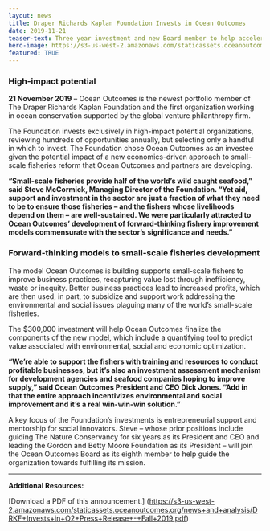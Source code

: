 ```yaml
---
layout: news
title: Draper Richards Kaplan Foundation Invests in Ocean Outcomes
date: 2019-11-21
teaser-text: Three year investment and new Board member to help accelerate solutions for small-scale fishing.
hero-image: https://s3-us-west-2.amazonaws.com/staticassets.oceanoutcomes.org/news+and+analysis/hero+images/DRKF-invests-in-O2-hero.jpg
featured: TRUE
---
```

### High-impact potential

**21 November 2019** – Ocean Outcomes is the newest portfolio member of The Draper Richards Kaplan Foundation and the first organization working in ocean conservation supported by the global venture philanthropy firm.

The Foundation invests exclusively in high-impact potential organizations, reviewing hundreds of opportunities annually, but selecting only a handful in which to invest. The Foundation chose Ocean Outcomes as an investee given the potential impact of a new economics-driven approach to small-scale fisheries reform that Ocean Outcomes and partners are developing.

**“Small-scale fisheries provide half of the world’s wild caught seafood,” said Steve McCormick, Managing Director of the Foundation. “Yet aid, support and investment in the sector are just a fraction of what they need to be to ensure those fisheries – and the fishers whose livelihoods depend on them – are well-sustained. We were particularly attracted to Ocean Outcomes’ development of forward-thinking fishery improvement models commensurate with the sector’s significance and needs.”**

### Forward-thinking models to small-scale fisheries development

The model Ocean Outcomes is building supports small-scale fishers to improve business practices, recapturing value lost through inefficiency, waste or inequity. Better business practices lead to increased profits, which are then used, in part, to subsidize and support work addressing the environmental and social issues plaguing many of the world’s small-scale fisheries.

The $300,000 investment will help Ocean Outcomes finalize the components of the new model, which include a quantifying tool to predict value associated with environmental, social and economic optimization.

**“We’re able to support the fishers with training and resources to conduct profitable businesses, but it’s also an investment assessment mechanism for development agencies and seafood companies hoping to improve supply,” said Ocean Outcomes President and CEO Dick Jones. “Add in that the entire approach incentivizes environmental and social improvement and it’s a real win-win-win solution.”**

A key focus of the Foundation’s investments is entrepreneurial support and mentorship for social innovators. Steve – whose prior positions include guiding The Nature Conservancy for six years as its President and CEO and leading the Gordon and Betty Moore Foundation as its President – will join the Ocean Outcomes Board as its eighth member to help guide the organization towards fulfilling its mission.

----

**Additional Resources:**

[Download a PDF of this announcement.] (https://s3-us-west-2.amazonaws.com/staticassets.oceanoutcomes.org/news+and+analysis/DRKF+Invests+in+O2+Press+Release+-+Fall+2019.pdf)
